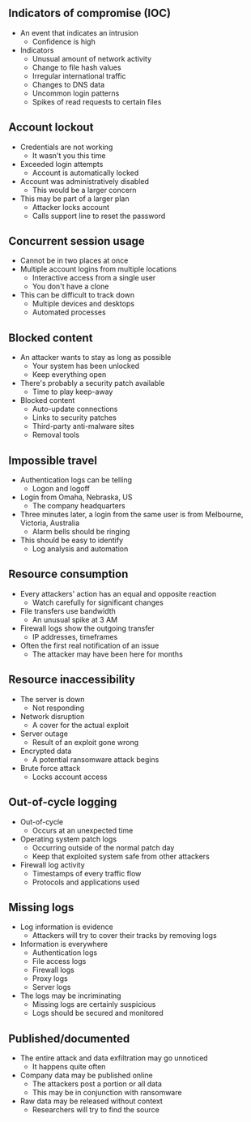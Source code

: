 ## Indicators of compromise (IOC)
- An event that indicates an intrusion
	- Confidence is high
- Indicators
	- Unusual amount of network activity
	- Change to file hash values
	- Irregular international traffic
	- Changes to DNS data
	- Uncommon login patterns
	- Spikes of read requests to certain files
## Account lockout
- Credentials are not working
	- It wasn't you this time
- Exceeded login attempts
	- Account is automatically locked
- Account was administratively disabled
	- This would be a larger concern
- This may be part of a larger plan
	- Attacker locks account
	- Calls support line to reset the password
## Concurrent session usage
- Cannot be in two places at once
- Multiple account logins from multiple locations
	- Interactive access from a single user
	- You don't have a clone
- This can be difficult to track down
	- Multiple devices and desktops
	- Automated processes
## Blocked content
- An attacker wants to stay as long as possible
	- Your system has been unlocked
	- Keep everything open
- There's probably a security patch available
	- Time to play keep-away
- Blocked content
	- Auto-update connections
	- Links to security patches
	- Third-party anti-malware sites
	- Removal tools
## Impossible travel
- Authentication logs can be telling
	- Logon and logoff
- Login from Omaha, Nebraska, US
	- The company headquarters
- Three minutes later, a login from the same user is from Melbourne, Victoria, Australia
	- Alarm bells should be ringing
- This should be easy to identify
	- Log analysis and automation
## Resource consumption
- Every attackers' action has an equal and opposite reaction
	- Watch carefully for significant changes
- File transfers use bandwidth
	- An unusual spike at 3 AM
- Firewall logs show the outgoing transfer
	- IP addresses, timeframes
- Often the first real notification of an issue
	- The attacker may have been here for months
## Resource inaccessibility
- The server is down
	- Not responding
- Network disruption
	- A cover for the actual exploit
- Server outage
	- Result of an exploit gone wrong
- Encrypted data
	- A potential ransomware attack begins
- Brute force attack
	- Locks account access
## Out-of-cycle logging
- Out-of-cycle
	- Occurs at an unexpected time
- Operating system patch logs
	- Occurring outside of the normal patch day
	- Keep that exploited system safe from other attackers
- Firewall log activity
	- Timestamps of every traffic flow
	- Protocols and applications used
## Missing logs
- Log information is evidence
	- Attackers will try to cover their tracks by removing logs
- Information is everywhere
	- Authentication logs
	- File access logs
	- Firewall logs
	- Proxy logs
	- Server logs
- The logs may be incriminating
	- Missing logs are certainly suspicious
	- Logs should be secured and monitored
## Published/documented
- The entire attack and data exfiltration may go unnoticed
	- It happens quite often
- Company data may be published online
	- The attackers post a portion or all data
	- This may be in conjunction with ransomware
- Raw data may be released without context
	- Researchers will try to find the source